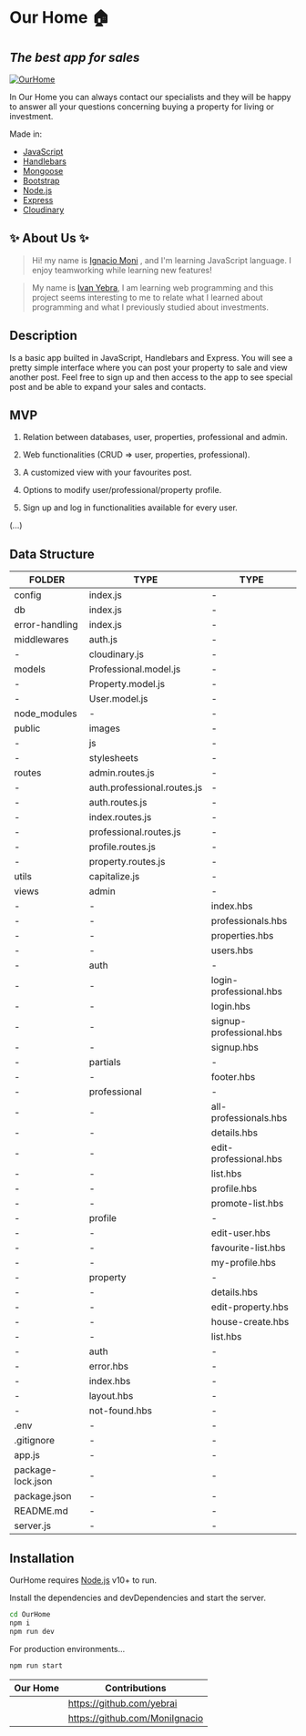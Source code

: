 # Our Home 🏠

## _The best app for sales_

[![OurHome](./public/images/index-background.jpg)](https://ourhome.cyclic.app/)

In Our Home you can always contact our specialists and they will be happy to answer all your questions concerning buying a property for living or investment.

Made in:

- [JavaScript]
- [Handlebars]
- [Mongoose]
- [Bootstrap]
- [Node.js]
- [Express]
- [Cloudinary]

## ✨ About Us ✨

> Hi! my name is [Ignacio Moni] , and I'm learning JavaScript language. I enjoy teamworking while learning new features!

> My name is [Ivan Yebra], I am learning web programming and this project seems interesting to me to relate what I learned about programming and what I previously studied about investments.

## Description

Is a basic app builted in JavaScript, Handlebars and Express. You will see a pretty simple interface where you can post your property to sale and view another post. Feel free to sign up and then access to the app to see special post and be able to expand your sales and contacts.

## MVP

1. Relation between databases, user, properties, professional and admin.

2. Web functionalities (CRUD => user, properties, professional).

3. A customized view with your favourites post.

4. Options to modify user/professional/property profile.

5. Sign up and log in functionalities available for every user.

(...)

## Data Structure

| FOLDER            | TYPE                        | TYPE                    |
| ----------------- | --------------------------- | ----------------------- |
| config            | index.js                    | -                       |
| db                | index.js                    | -                       |
| error-handling    | index.js                    | -                       |
| middlewares       | auth.js                     | -                       |
| -                 | cloudinary.js               | -                       |
| models            | Professional.model.js       | -                       |
| -                 | Property.model.js           | -                       |
| -                 | User.model.js               | -                       |
| node_modules      | -                           | -                       |
| public            | images                      | -                       |
| -                 | js                          | -                       |
| -                 | stylesheets                 | -                       |
| routes            | admin.routes.js             | -                       |
| -                 | auth.professional.routes.js | -                       |
| -                 | auth.routes.js              | -                       |
| -                 | index.routes.js             | -                       |
| -                 | professional.routes.js      | -                       |
| -                 | profile.routes.js           | -                       |
| -                 | property.routes.js          | -                       |
| utils             | capitalize.js               | -                       |
| views             | admin                       | -                       |
| -                 | -                           | index.hbs               |
| -                 | -                           | professionals.hbs       |
| -                 | -                           | properties.hbs          |
| -                 | -                           | users.hbs               |
| -                 | auth                        | -                       |
| -                 | -                           | login-professional.hbs  |
| -                 | -                           | login.hbs               |
| -                 | -                           | signup-professional.hbs |
| -                 | -                           | signup.hbs              |
| -                 | partials                    | -                       |
| -                 | -                           | footer.hbs              |
| -                 | professional                | -                       |
| -                 | -                           | all-professionals.hbs   |
| -                 | -                           | details.hbs             |
| -                 | -                           | edit-professional.hbs   |
| -                 | -                           | list.hbs                |
| -                 | -                           | profile.hbs             |
| -                 | -                           | promote-list.hbs        |
| -                 | profile                     | -                       |
| -                 | -                           | edit-user.hbs           |
| -                 | -                           | favourite-list.hbs      |
| -                 | -                           | my-profile.hbs          |
| -                 | property                    | -                       |
| -                 | -                           | details.hbs             |
| -                 | -                           | edit-property.hbs       |
| -                 | -                           | house-create.hbs        |
| -                 | -                           | list.hbs                |
| -                 | auth                        | -                       |
| -                 | error.hbs                   | -                       |
| -                 | index.hbs                   | -                       |
| -                 | layout.hbs                  | -                       |
| -                 | not-found.hbs               | -                       |
| .env              | -                           | -                       |
| .gitignore        | -                           | -                       |
| app.js            | -                           | -                       |
| package-lock.json | -                           | -                       |
| package.json      | -                           | -                       |
| README.md         | -                           | -                       |
| server.js         | -                           | -                       |

## Installation

OurHome requires [Node.js](https://nodejs.org/) v10+ to run.

Install the dependencies and devDependencies and start the server.

```sh
cd OurHome
npm i
npm run dev
```

For production environments...

```sh
npm run start
```

| Our Home | Contributions                  |
| -------- | ------------------------------ |
|          | https://github.com/yebrai      |
|          | https://github.com/MoniIgnacio |

[javascript]: https://www.javascript.com/
[handlebars]: https://handlebarsjs.com/
[mongoose]: https://mongoosejs.com/
[bootstrap]: https://getbootstrap.com/
[node.js]: http://nodejs.org
[express]: http://expressjs.com
[cloudinary]: https://cloudinary.com/
[ignacio moni]: https://www.linkedin.com/in/moniignacio02/
[ivan yebra]: https://www.linkedin.com/in/ivangarciayebra/

